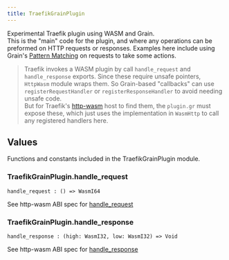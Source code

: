 ```yaml
---
title: TraefikGrainPlugin
---
```


  Experimental Traefik plugin using WASM and Grain.  
  This is the "main" code for the plugin, and where any operations can be preformed on HTTP requests or responses. 
  Examples here include using Grain's [Pattern Matching](https://grain-lang.org/docs/guide/pattern_matching) on requests to take some actions.
 
  > Traefik invokes a WASM plugin by call `handle_request` and `handle_response` exports. 
  > Since these require unsafe pointers, `HttpWasm` module wraps them.  So Grain-based "callbacks" can use `registerRequestHandler` or `registerResponseHandler` to avoid needing unsafe code.   
  > But for Traefik's [http-wasm](https://http-wasm.io/) host to find them, the `plugin.gr` must expose these, which just uses the implementation in `WasmHttp` to call any registered handlers here.

## Values

Functions and constants included in the TraefikGrainPlugin module.

### TraefikGrainPlugin.**handle_request**

```grain
handle_request : () => WasmI64
```

  See http-wasm ABI spec for [handle_request](./http-wasm-abi.md#handle_request)

### TraefikGrainPlugin.**handle_response**

```grain
handle_response : (high: WasmI32, low: WasmI32) => Void
```

  See http-wasm ABI spec for [handle_response](./http-wasm-abi.md#handle_response)

